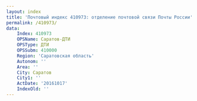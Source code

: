 ```yaml
---
layout: index
title: 'Почтовый индекс 410973: отделение почтовой связи Почты России'
permalink: /410973/
data:
    Index: 410973
    OPSName: Саратов-ДТИ
    OPSType: ДТИ
    OPSSubm: 410000
    Region: 'Саратовская область'
    Autonom: ''
    Area: ''
    City: Саратов
    City1: ''
    ActDate: '20161017'
    IndexOld: ''
---
```

